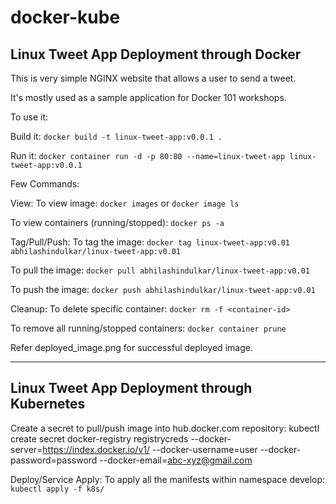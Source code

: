 # docker-kube
## Linux Tweet App Deployment through Docker

This is very simple NGINX website that allows a user to send a tweet. 

It's mostly used as a sample application for Docker 101 workshops. 

To use it:

Build it:
`docker build -t linux-tweet-app:v0.0.1 .`

Run it:
`docker container run -d -p 80:80 --name=linux-tweet-app linux-tweet-app:v0.0.1`

Few Commands:

View:
To view image: `docker images` or `docker image ls`

To view containers (running/stopped): `docker ps -a`

Tag/Pull/Push:
To tag the image: `docker tag linux-tweet-app:v0.01 abhilashindulkar/linux-tweet-app:v0.01`

To pull the image: `docker pull abhilashindulkar/linux-tweet-app:v0.01`

To push the image: `docker push abhilashindulkar/linux-tweet-app:v0.01`

Cleanup:
To delete specific container: `docker rm -f <container-id>`

To remove all running/stopped containers: `docker container prune`

Refer deployed_image.png for successful deployed image.

---

## Linux Tweet App Deployment through Kubernetes

Create a secret to pull/push image into hub.docker.com repository:
kubectl create secret docker-registry registrycreds --docker-server=https://index.docker.io/v1/ --docker-username=user --docker-password=password --docker-email=abc-xyz@gmail.com  


Deploy/Service Apply:
To apply all the manifests within namespace develop: `kubectl apply -f k8s/`

